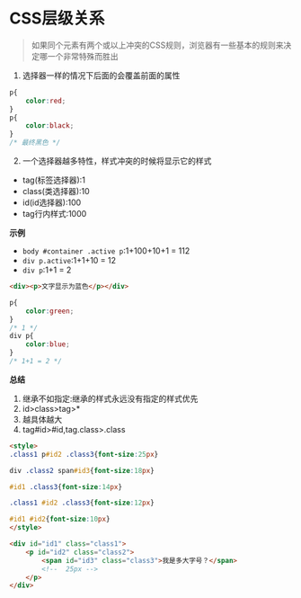 # CSS层级关系

>如果同个元素有两个或以上冲突的CSS规则，浏览器有一些基本的规则来决定哪一个非常特殊而胜出

1. 选择器一样的情况下后面的会覆盖前面的属性
```css
p{
    color:red;
}
p{
    color:black;
}
/* 最终黑色 */
```
2. 一个选择器越多特性，样式冲突的时候将显示它的样式
* tag(标签选择器):1
* class(类选择器):10
* id(id选择器):100
* tag行内样式:1000

**示例**
* ``body #container .active p``:1+100+10+1 = 112
* ``div p.active``:1+1+10 = 12
* ``div p``:1+1 = 2
```html
<div><p>文字显示为蓝色</p></div>
```
```css
p{
    color:green;
}
/* 1 */
div p{
    color:blue;
}
/* 1+1 = 2 */
```
**总结**
1. 继承不如指定:继承的样式永远没有指定的样式优先
2. id>class>tag>*
3. 越具体越大
4. tag#id>#id,tag.class>.class

```html
<style>
.class1 p#id2 .class3{font-size:25px}

div .class2 span#id3{font-size:18px}

#id1 .class3{font-size:14px}

.class1 #id2 .class3{font-size:12px}

#id1 #id2{font-size:10px}
</style>

<div id="id1" class="class1">
    <p id="id2" class="class2">
        <span id="id3" class="class3">我是多大字号？</span> 
        <!--  25px -->
    </p>
</div>
```